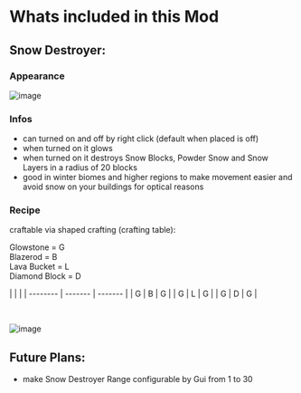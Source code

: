 # Whats included in this Mod
## Snow Destroyer:

### Appearance
![image](https://media.forgecdn.net/attachments/description/null/description_cc46cc5b-9d8a-49bc-afcf-801c81429013.png)

### Infos
- can turned on and off by right click (default when placed is off)
- when turned on it glows
- when turned on it destroys Snow Blocks, Powder Snow and Snow Layers in a radius of 20 blocks
- good in winter biomes and higher regions to make movement easier and avoid snow on your buildings for optical reasons

### Recipe

craftable via shaped crafting (crafting table):

Glowstone = G </br>
Blazerod = B </br>
Lava Bucket = L </br>
Diamond Block = D </br>

| | |
| -------- | ------- | ------- |
| G | B | G |
| G | L | G |
| G | D | G |

</br>

![image](https://media.forgecdn.net/attachments/description/null/description_c603e27f-3f4e-4fd7-979e-df8b56ae8039.png)

## Future Plans:
- make Snow Destroyer Range configurable by Gui from 1 to 30

